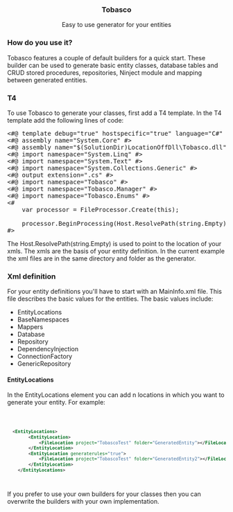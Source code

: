 
<h3 align="center">Tobasco</h3>

<p align="center">Easy to use generator for your entities</p>


<h3>How do you use it?</h4>

<p>
Tobasco features a couple of default builders for a quick start.
These builder can be used to generate basic entity classes, database tables and CRUD stored procedures, repositories, Ninject module and mapping between generated entities.
</p>

<h3>T4</h3>
<p>
To use Tobasco to generate your classes, first add a T4 template. In the T4 template add the following lines of code:
</p>

<pre>
<#@ template debug="true" hostspecific="true" language="C#" #>
<#@ assembly name="System.Core" #>
<#@ assembly name="$(SolutionDir)LocationOffDll\Tobasco.dll" #>
<#@ import namespace="System.Linq" #>
<#@ import namespace="System.Text" #>
<#@ import namespace="System.Collections.Generic" #>
<#@ output extension=".cs" #>
<#@ import namespace="Tobasco" #>
<#@ import namespace="Tobasco.Manager" #>
<#@ import namespace="Tobasco.Enums" #>
<#
	var processor = FileProcessor.Create(this);    

	processor.BeginProcessing(Host.ResolvePath(string.Empty));
#>
</pre>

<p>
The Host.ResolvePath(string.Empty) is used to point to the location of your xmls. The xmls are the basis of your entity definition.
In the current example the xml files are in the same directory and folder as the generator.
</p>

<h3>Xml definition</h3>

<p>
For your entity definitions you'll have to start with an MainInfo.xml file. This file describes the basic values for the entities. 
The basic values include: 
<ul>
  <li>EntityLocations</li>
  <li>BaseNamespaces</li>
  <li>Mappers</li>
  <li>Database</li>
  <li>Repository</li>
  <li>DependencyInjection</li>
  <li>ConnectionFactory</li>
  <li>GenericRepository</li>
</ul>

<h4>EntityLocations</h4>
In the EntityLocations element you can add n locations in which you want to generate your entity.
For example:
</p>

<code>

```xml
  <EntityLocations>
        <EntityLocation>
            <FileLocation project="TobascoTest" folder="GeneratedEntity"></FileLocation>
        </EntityLocation>
        <EntityLocation generaterules="true">
            <FileLocation project="TobascoTest" folder="GeneratedEntity2"></FileLocation>
        </EntityLocation>
    </EntityLocations>
```

</code>



<p>
If you prefer to use your own builders for your classes then you can overwrite the builders with your own implementation.
</p>

